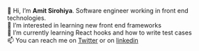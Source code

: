 👋 Hi, I’m **Amit Sirohiya**. Software engineer working in front end technologies.  
👀 I’m interested in learning new front end frameworks  
🌱 I’m currently learning React hooks and how to write test cases  
📫 You can reach me on [Twitter](https://twitter.com/AmitSirohiya22) or on [linkedin](https://www.linkedin.com/in/amit-sirohiya/)

<!---
amitsirohiya-gt/amitsirohiya-gt is a ✨ special ✨ repository because its `README.md` (this file) appears on your GitHub profile.
You can click the Preview link to take a look at your changes.
--->
